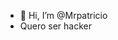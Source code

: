 - 👋 Hi, I’m @Mrpatricio
- Quero ser hacker

<!---
Mrpatricio/Mrpatricio is a ✨ special ✨ repository because its `README.md` (this file) appears on your GitHub profile.
You can click the Preview link to take a look at your changes.
--->
